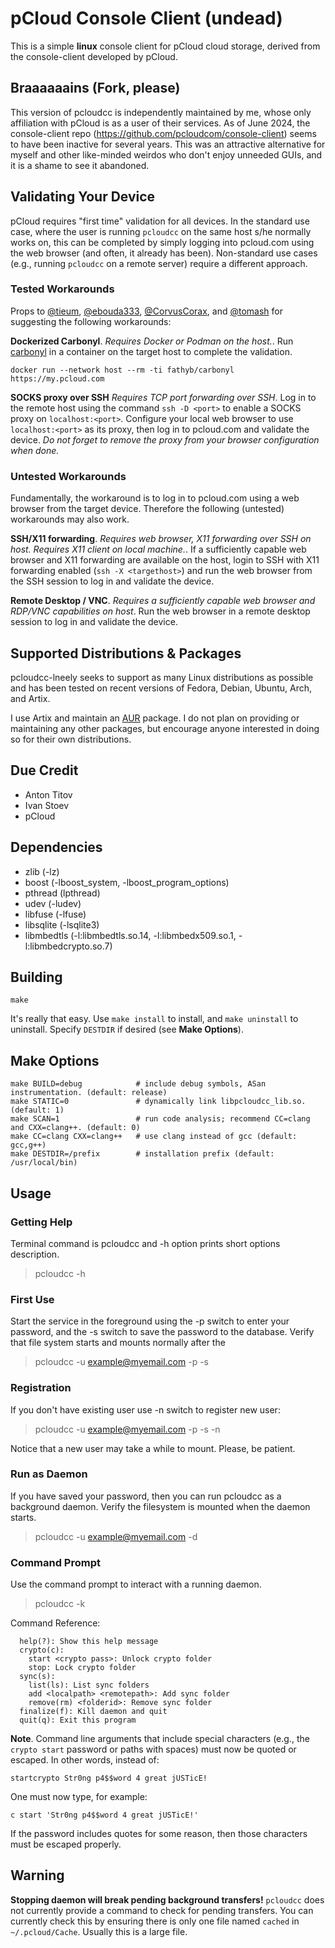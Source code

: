 # pCloud Console Client (undead)

This is a simple **linux** console client for pCloud cloud storage, derived from the console-client developed by pCloud.

## Braaaaaains (Fork, please)

This version of pcloudcc is independently maintained by me, whose only affiliation with pCloud is as a user of their services. As of June 2024, the console-client repo (https://github.com/pcloudcom/console-client) seems to have been inactive for several years. This was an attractive alternative for myself and other like-minded weirdos who don't enjoy unneeded GUIs, and it is a shame to see it abandoned.

## Validating Your Device

pCloud requires "first time" validation for all devices. In the standard use case, where the user is running `pcloudcc` on the same host s/he normally works on, this can be completed by simply logging into pcloud.com using the web browser (and often, it already has been). Non-standard use cases (e.g., running `pcloudcc` on a remote server) require a different approach. 

### Tested Workarounds

Props to [@tieum](https://github.com/tieum), [@ebouda333](https://github.com/ebouda33), [@CorvusCorax](https://github.com/CorvusCorax), and [@tomash](https://github.com/tomash) for suggesting the following workarounds:
 
**Dockerized Carbonyl**. *Requires Docker or Podman on the host.*. Run [carbonyl](https://github.com/fathyb/carbonyl) in a container on the target host to complete the validation.

```
docker run --network host --rm -ti fathyb/carbonyl https://my.pcloud.com
```

**SOCKS proxy over SSH** *Requires TCP port forwarding over SSH*. Log in to the remote host using the command `ssh -D <port>` to enable a SOCKS proxy on `localhost:<port>`. Configure your local web browser to use `localhost:<port>` as its proxy, then log in to pcloud.com and validate the device. *Do not forget to remove the proxy from your browser configuration when done.*

### Untested Workarounds

Fundamentally, the workaround is to log in to pcloud.com using a web browser from the target device. Therefore the following (untested) workarounds may also work.

**SSH/X11 forwarding**. *Requires web browser, X11 forwarding over SSH on host. Requires X11 client on local machine.*. If a sufficiently capable web browser and X11 forwarding are available on the host, login to SSH with X11 forwarding enabled (`ssh -X <targethost>`) and run the web browser from the SSH session to log in and validate the device. 

**Remote Desktop / VNC**. *Requires a sufficiently capable web browser and RDP/VNC capabilities on host*. Run the web browser in a remote desktop session to log in and validate the device. 

## Supported Distributions & Packages

pcloudcc-lneely seeks to support as many Linux distributions as possible and has been tested on recent versions of Fedora, Debian, Ubuntu, Arch, and Artix. 

I use Artix and maintain an [AUR](https://aur.archlinux.org/packages/pcloudcc-lneely) package. I do not plan on providing or maintaining any other packages, but encourage anyone interested in doing so for their own distributions.

## Due Credit
- Anton Titov
- Ivan Stoev
- pCloud

## Dependencies
- zlib (-lz)
- boost (-lboost_system, -lboost_program_options)
- pthread (lpthread)
- udev (-ludev)
- libfuse (-lfuse)
- libsqlite (-lsqlite3)
- libmbedtls (-l:libmbedtls.so.14, -l:libmbedx509.so.1, -l:libmbedcrypto.so.7)

## Building

```
make
```

It's really that easy. Use `make install` to install, and `make uninstall` to uninstall. Specify `DESTDIR` if desired (see **Make Options**). 

## Make Options

```
make BUILD=debug            # include debug symbols, ASan instrumentation. (default: release)
make STATIC=0               # dynamically link libpcloudcc_lib.so. (default: 1)
make SCAN=1                 # run code analysis; recommend CC=clang and CXX=clang++. (default: 0)
make CC=clang CXX=clang++   # use clang instead of gcc (default: gcc,g++)
make DESTDIR=/prefix        # installation prefix (default: /usr/local/bin)
```

## Usage

### Getting Help

Terminal command is pcloudcc and -h option prints short options description.

> pcloudcc -h

### First Use

Start the service in the foreground using the -p switch to enter your
password, and the -s switch to save the password to the
database. Verify that file system starts and mounts normally after the

> pcloudcc -u example@myemail.com -p -s


### Registration

If you don't have existing user use -n switch to register new user:

> pcloudcc -u example@myemail.com -p -s -n

Notice that a new user may take a while to mount. Please, be patient.

### Run as Daemon

If you have saved your password, then you can run pcloudcc as a
background daemon. Verify the filesystem is mounted when the daemon
starts.

> pcloudcc -u example@myemail.com -d

### Command Prompt

Use the command prompt to interact with a running daemon. 

> pcloudcc -k

Command Reference:

```
  help(?): Show this help message
  crypto(c):
    start <crypto pass>: Unlock crypto folder
    stop: Lock crypto folder
  sync(s):
    list(ls): List sync folders
    add <localpath> <remotepath>: Add sync folder
    remove(rm) <folderid>: Remove sync folder
  finalize(f): Kill daemon and quit
  quit(q): Exit this program
```

**Note**. Command line arguments that include special characters (e.g., the
  `crypto start` password or paths with spaces) must now be quoted or
  escaped. In other words, instead of:

  `startcrypto Str0ng p4$$word 4 great jUSTicE!`

  One must now type, for example:

  `c start 'Str0ng p4$$word 4 great jUSTicE!'`

  If the password includes quotes for some reason, then those characters must
  be escaped properly.

## Warning

**Stopping daemon will break pending background transfers!**
`pcloudcc` does not currently provide a command to check for pending
transfers. You can currently check this by ensuring there is only one
file named `cached` in `~/.pcloud/Cache`. Usually this is a large
file.

